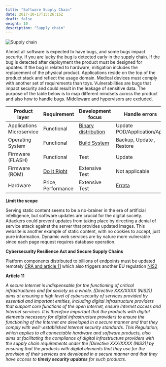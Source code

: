 ```yaml
---
title: "Software Supply Chain"
date: 2017-10-17T15:26:15Z
draft: false
weight: 10
description: "Supply chain"
---
```


![Supply chain](../images/supply.svg )

Almost all software is expected to have bugs, and some bugs impact security. If you are lucky the bug is detected early in the supply chain.  If the bug is detected after deployment the product must be designed for updates.  If the bug is related to hardware, mitigation includes the replacement of the physical product. Applications reside on the top of the product stack and reflect the usage domain.  Medical devices must comply with another set of requirements than toys. Vulnerabilities are bugs that impact security and could result in the leakage of sensitive data.  The purpose of the table below is to map different mindsets across the product and also how to handle bugs. 
Middleware and hypervisors are excluded. 


| Product layer | Requirement | Development focus    | Handle errors | 
|---------------|-------------|----------------------|---------------|
| Applications Microservice  | Functional  | [Binary distribution](https://www.alpinelinux.org/) | Update POD/Application/App  | 
| Operating System  | Functional  | [Build System](https://www.kernel.org/doc/html/latest/process/development-process.html)  | Backup, Update , Restore   | 
| Firmware (FLASH) | Functional  | Test  | Update   | 
| Firmware (ROM) | [Do It Right](https://www.synopsys.com/blogs/software-security/apollo-11-software-development.html)  | Extensive Test  | Not applicable  | 
| Hardware | Price, Performance | Extensive Test  | [Errata](https://www.kernel.org/doc/html/v5.16/arm64/silicon-errata.html)  | 

**Limit the scope**

Serving static content seems to be a no-brainer in the era of artificial intelligence, but software updates are crucial for the digital society. Attackers could prevent updates from taking place by directing a denial of service attack against the server that provides updated images. 
This website is another example of static content, with no cookies to accept, just pure information. Dynamic web services are by nature more vulnerable since each page request requires database operation. 

**Cybersecurity Resilience Act and Secure Supply Chains**

Platform components distributed to billions of endpoints must be updated remotely  [CRA and article 11](https://digital-strategy.ec.europa.eu/en/library/cyber-resilience-act) which also triggers 
another EU regulation [NIS2](https://www.europarl.europa.eu/RegData/etudes/BRIE/2021/689333/EPRS_BRI(2021)689333_EN.pdf)

**Article 11**

*A secure Internet is indispensable for the functioning of critical infrastructures and for 
society as a whole. [Directive XXX/XXXX (NIS2)] aims at ensuring a high level of 
cybersecurity of services provided by essential and important entities, including digital 
infrastructure providers that support core functions of the open Internet, ensure 
Internet access and Internet services. It is therefore important that the products with 
digital elements necessary for digital infrastructure providers to ensure the functioning 
of the Internet are developed in a secure manner and that they comply with well␂established Internet security standards. This Regulation, which applies to all 
connectable hardware and software products, also aims at facilitating the compliance 
of digital infrastructure providers with the supply chain requirements under the 
[Directive XXX/XXXX (NIS2)] by ensuring that the products with digital elements 
that they use for the provision of their services are developed in a secure manner and 
that they have access to **timely security updates** for such products.*


















